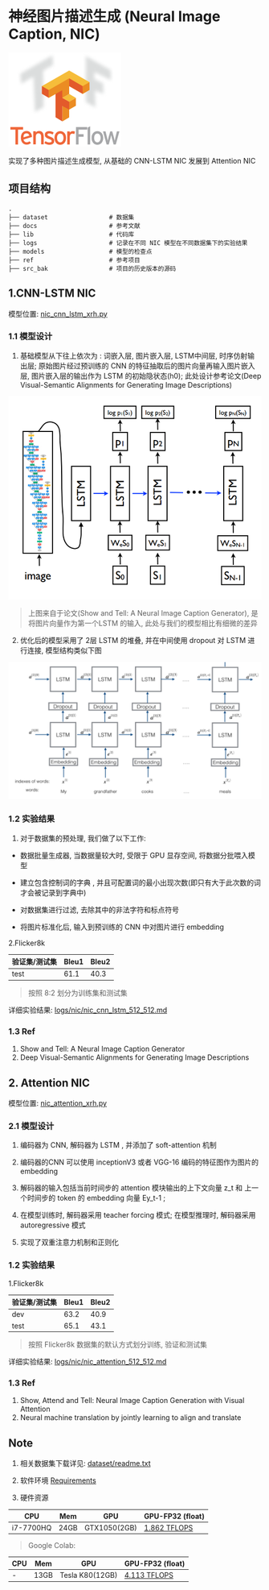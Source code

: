 
# 神经图片描述生成 (Neural Image Caption, NIC) 

![avatar](docs/images/tensorflow_logo.png) 

实现了多种图片描述生成模型, 从基础的 CNN-LSTM NIC 发展到 Attention NIC

## 项目结构
    .
    ├── dataset                 # 数据集
    ├── docs                    # 参考文献
    ├── lib                     # 代码库
    ├── logs                    # 记录在不同 NIC 模型在不同数据集下的实验结果 
    ├── models                  # 模型的检查点
    ├── ref                     # 参考项目
    ├── src_bak                 # 项目的历史版本的源码
    

## 1.CNN-LSTM NIC

模型位置: [nic_cnn_lstm_xrh.py](nic_cnn_lstm_xrh.py)


### 1.1 模型设计

1. 基础模型从下往上依次为 : 词嵌入层, 图片嵌入层, LSTM中间层, 时序仿射输出层; 原始图片经过预训练的 CNN 的特征抽取后的图片向量再输入图片嵌入层, 图片嵌入层的输出作为 LSTM 的初始隐状态(h0);
此处设计参考论文(Deep Visual-Semantic Alignments for Generating Image Descriptions)

![avatar](docs/images/LSTM.png) 

> 上图来自于论文(Show and Tell: A Neural Image Caption Generator), 是将图片向量作为第一个LSTM 的输入, 此处与我们的模型相比有细微的差异

2. 优化后的模型采用了 2层 LSTM 的堆叠, 并在中间使用 dropout 对 LSTM 进行连接, 模型结构类似下图

![avatar](docs/images/LSTM_dropout.png) 


### 1.2 实验结果

1. 对于数据集的预处理, 我们做了以下工作:

* 数据批量生成器, 当数据量较大时, 受限于 GPU 显存空间, 将数据分批喂入模型 

* 建立包含控制词的字典 , 并且可配置词的最小出现次数(即只有大于此次数的词才会被记录到字典中)

* 对数据集进行过滤, 去除其中的非法字符和标点符号

* 将图片标准化后, 输入到预训练的 CNN 中对图片进行 embedding 

2.Flicker8k

验证集/测试集  | Bleu1 | Bleu2 | 
--------------| ------|-------|
test | 61.1 | 40.3  | 

> 按照 8:2 划分为训练集和测试集

详细实验结果: [logs/nic/nic_cnn_lstm_512_512.md](logs/nic/nic_cnn_lstm_512_512.md)


### 1.3 Ref

1. Show and Tell: A Neural Image Caption Generator
2. Deep Visual-Semantic Alignments for Generating Image Descriptions

## 2. Attention NIC

模型位置: [nic_attention_xrh.py](nic_attention_xrh.py)


### 2.1 模型设计

1. 编码器为 CNN, 解码器为 LSTM , 并添加了 soft-attention 机制 

2. 编码器的CNN 可以使用 inceptionV3 或者 VGG-16 编码的特征图作为图片的 embedding

3. 解码器的输入包括当前时间步的 attention 模块输出的上下文向量 z_t 和 上一个时间步的 token 的 embedding 向量 Ey_t-1 ;

4. 在模型训练时, 解码器采用 teacher forcing 模式; 在模型推理时, 解码器采用 autoregressive 模式

5. 实现了双重注意力机制和正则化

### 1.2 实验结果

1.Flicker8k

验证集/测试集  | Bleu1 | Bleu2 | 
--------------| ------|-------|
dev | 63.2 | 40.9  | 
test | 65.1 | 43.1  | 

> 按照 Flicker8k 数据集的默认方式划分训练, 验证和测试集

详细实验结果: [logs/nic/nic_attention_512_512.md](logs/nic/nic_attention_512_512.md)


### 1.3 Ref

1. Show, Attend and Tell: Neural Image Caption Generation with Visual Attention
2. Neural machine translation by jointly learning to align and translate


## Note

1. 相关数据集下载详见: [dataset/readme.txt](dataset/readme.txt)

2. 软件环境 [Requirements](requirements.txt)

3. 硬件资源

| CPU  | Mem | GPU | GPU-FP32 (float) |
| ------ | ----- | ----- | ----- |
| i7-7700HQ | 24GB | GTX1050(2GB)| [1.862 TFLOPS](https://www.techpowerup.com/gpu-specs/geforce-gtx-1050.c2875) |

> Google Colab:

| CPU  | Mem | GPU | GPU-FP32 (float) |
| ------ | ----- | ----- | ----- |
| - | 13GB | Tesla K80(12GB)| [4.113 TFLOPS](https://www.techpowerup.com/gpu-specs/tesla-k80.c2616) |


